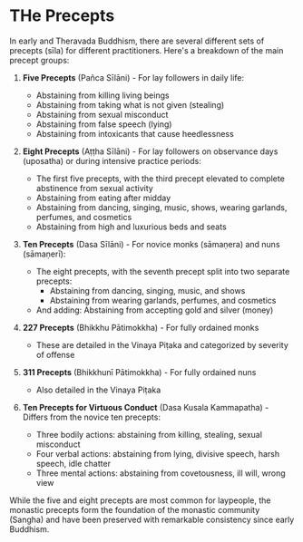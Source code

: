 # THe Precepts

In early and Theravada Buddhism, there are several different sets of precepts (sīla) for different practitioners. Here's a breakdown of the main precept groups:

1. **Five Precepts** (Pañca Sīlāni) - For lay followers in daily life:
   - Abstaining from killing living beings
   - Abstaining from taking what is not given (stealing)
   - Abstaining from sexual misconduct
   - Abstaining from false speech (lying)
   - Abstaining from intoxicants that cause heedlessness

2. **Eight Precepts** (Aṭṭha Sīlāni) - For lay followers on observance days (uposatha) or during intensive practice periods:
   - The first five precepts, with the third precept elevated to complete abstinence from sexual activity
   - Abstaining from eating after midday
   - Abstaining from dancing, singing, music, shows, wearing garlands, perfumes, and cosmetics
   - Abstaining from high and luxurious beds and seats

3. **Ten Precepts** (Dasa Sīlāni) - For novice monks (sāmaṇera) and nuns (sāmaṇerī):
   - The eight precepts, with the seventh precept split into two separate precepts:
     - Abstaining from dancing, singing, music, and shows
     - Abstaining from wearing garlands, perfumes, and cosmetics
   - And adding: Abstaining from accepting gold and silver (money)

4. **227 Precepts** (Bhikkhu Pātimokkha) - For fully ordained monks
   - These are detailed in the Vinaya Piṭaka and categorized by severity of offense

5. **311 Precepts** (Bhikkhunī Pātimokkha) - For fully ordained nuns
   - Also detailed in the Vinaya Piṭaka

6. **Ten Precepts for Virtuous Conduct** (Dasa Kusala Kammapatha) - Differs from the novice ten precepts:
   - Three bodily actions: abstaining from killing, stealing, sexual misconduct
   - Four verbal actions: abstaining from lying, divisive speech, harsh speech, idle chatter
   - Three mental actions: abstaining from covetousness, ill will, wrong view

While the five and eight precepts are most common for laypeople, the monastic precepts form the foundation of the monastic community (Sangha) and have been preserved with remarkable consistency since early Buddhism.

